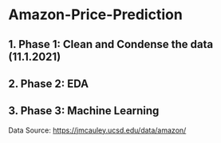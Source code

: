 # Amazon-Price-Prediction
## 1. Phase 1: Clean and Condense the data (11.1.2021)
## 2. Phase 2: EDA
## 3. Phase 3: Machine Learning

Data Source: https://jmcauley.ucsd.edu/data/amazon/